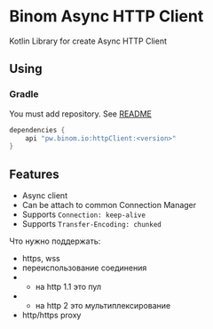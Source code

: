 # Binom Async HTTP Client
Kotlin Library for create Async HTTP Client

## Using
### Gradle
You must add repository. See [README](../README.md)
```groovy
dependencies {
    api "pw.binom.io:httpClient:<version>"
}
```

## Features
* Async client
* Can be attach to common Connection Manager
* Supports `Connection: keep-alive`
* Supports `Transfer-Encoding: chunked`

Что нужно поддержать:
* https, wss
* переиспользование соединения
* * на http 1.1 это пул
* * на http 2 это мультиплексирование
* http/https proxy